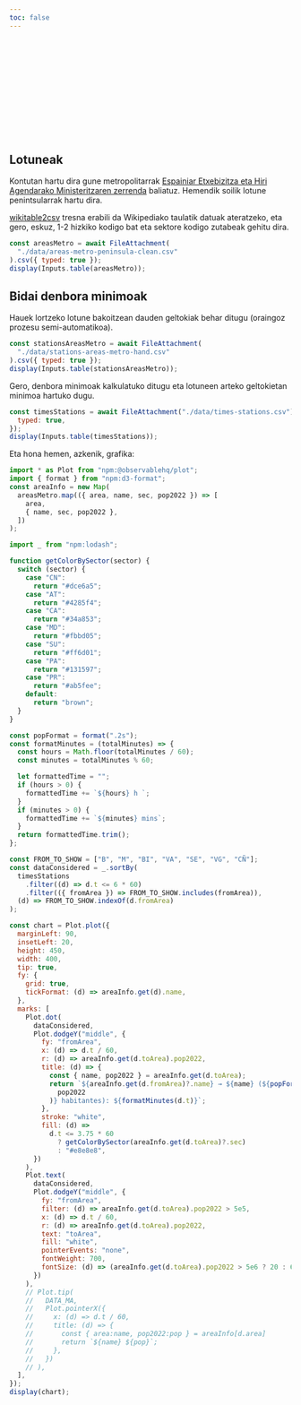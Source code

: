 ```yaml
---
toc: false
---
```


<div class="hero">
  <h1>Gautrenez!</h1>
</div>

## Lotuneak

Kontutan hartu dira gune metropolitarrak [Espainiar Etxebizitza eta Hiri Agendarako Ministeritzaren zerrenda](https://es.wikipedia.org/wiki/Anexo:%C3%81reas_metropolitanas_de_Espa%C3%B1a#Listado_del_Ministerio_de_Vivienda_y_Agenda_Urbana) baliatuz. Hemendik soilik lotune penintsularrak hartu dira.

[wikitable2csv](https://wikitable2csv.ggor.de/) tresna erabili da Wikipediako taulatik datuak ateratzeko, eta gero, eskuz, 1-2 hizkiko kodigo bat eta sektore kodigo zutabeak gehitu dira.

```js
const areasMetro = await FileAttachment(
  "./data/areas-metro-peninsula-clean.csv"
).csv({ typed: true });
display(Inputs.table(areasMetro));
```

## Bidai denbora minimoak

Hauek lortzeko lotune bakoitzean dauden geltokiak behar ditugu (oraingoz prozesu semi-automatikoa).

```js
const stationsAreasMetro = await FileAttachment(
  "./data/stations-areas-metro-hand.csv"
).csv({ typed: true });
display(Inputs.table(stationsAreasMetro));
```

Gero, denbora minimoak kalkulatuko ditugu eta lotuneen arteko geltokietan minimoa hartuko dugu.

```js
const timesStations = await FileAttachment("./data/times-stations.csv").csv({
  typed: true,
});
display(Inputs.table(timesStations));
```

Eta hona hemen, azkenik, grafika:

```js
import * as Plot from "npm:@observablehq/plot";
import { format } from "npm:d3-format";
const areaInfo = new Map(
  areasMetro.map(({ area, name, sec, pop2022 }) => [
    area,
    { name, sec, pop2022 },
  ])
);

import _ from "npm:lodash";

function getColorBySector(sector) {
  switch (sector) {
    case "CN":
      return "#dce6a5";
    case "AT":
      return "#4285f4";
    case "CA":
      return "#34a853";
    case "MD":
      return "#fbbd05";
    case "SU":
      return "#ff6d01";
    case "PA":
      return "#131597";
    case "PR":
      return "#ab5fee";
    default:
      return "brown";
  }
}

const popFormat = format(".2s");
const formatMinutes = (totalMinutes) => {
  const hours = Math.floor(totalMinutes / 60);
  const minutes = totalMinutes % 60;

  let formattedTime = "";
  if (hours > 0) {
    formattedTime += `${hours} h `;
  }
  if (minutes > 0) {
    formattedTime += `${minutes} mins`;
  }
  return formattedTime.trim();
};

const FROM_TO_SHOW = ["B", "M", "BI", "VA", "SE", "VG", "CÑ"];
const dataConsidered = _.sortBy(
  timesStations
    .filter((d) => d.t <= 6 * 60)
    .filter(({ fromArea }) => FROM_TO_SHOW.includes(fromArea)),
  (d) => FROM_TO_SHOW.indexOf(d.fromArea)
);

const chart = Plot.plot({
  marginLeft: 90,
  insetLeft: 20,
  height: 450,
  width: 400,
  tip: true,
  fy: {
    grid: true,
    tickFormat: (d) => areaInfo.get(d).name,
  },
  marks: [
    Plot.dot(
      dataConsidered,
      Plot.dodgeY("middle", {
        fy: "fromArea",
        x: (d) => d.t / 60,
        r: (d) => areaInfo.get(d.toArea).pop2022,
        title: (d) => {
          const { name, pop2022 } = areaInfo.get(d.toArea);
          return `${areaInfo.get(d.fromArea)?.name} → ${name} (${popFormat(
            pop2022
          )} habitantes): ${formatMinutes(d.t)}`;
        },
        stroke: "white",
        fill: (d) =>
          d.t <= 3.75 * 60
            ? getColorBySector(areaInfo.get(d.toArea)?.sec)
            : "#e8e8e8",
      })
    ),
    Plot.text(
      dataConsidered,
      Plot.dodgeY("middle", {
        fy: "fromArea",
        filter: (d) => areaInfo.get(d.toArea).pop2022 > 5e5,
        x: (d) => d.t / 60,
        r: (d) => areaInfo.get(d.toArea).pop2022,
        text: "toArea",
        fill: "white",
        pointerEvents: "none",
        fontWeight: 700,
        fontSize: (d) => (areaInfo.get(d.toArea).pop2022 > 5e6 ? 20 : 6.5),
      })
    ),
    // Plot.tip(
    //   DATA_MA,
    //   Plot.pointerX({
    //     x: (d) => d.t / 60,
    //     title: (d) => {
    //       const { area:name, pop2022:pop } = areaInfo[d.area]
    //       return `${name} ${pop}`;
    //     },
    //   })
    // ),
  ],
});
display(chart);
```

<style>

.hero {
  display: flex;
  flex-direction: column;
  align-items: center;
  font-family: var(--sans-serif);
  margin: 2rem 0;
  text-wrap: balance;
  text-align: center;
}

.hero h1 {
  margin: 1rem 0;
  padding: 1rem 0;
  max-width: none;
  font-size: 14vw;
  font-weight: 900;
  line-height: 1;
  background: linear-gradient(30deg, var(--theme-foreground-focus), currentColor);
  -webkit-background-clip: text;
  -webkit-text-fill-color: transparent;
  background-clip: text;
}

@media (min-width: 640px) {
  .hero h1 {
    font-size: 90px;
  }
}

</style>
